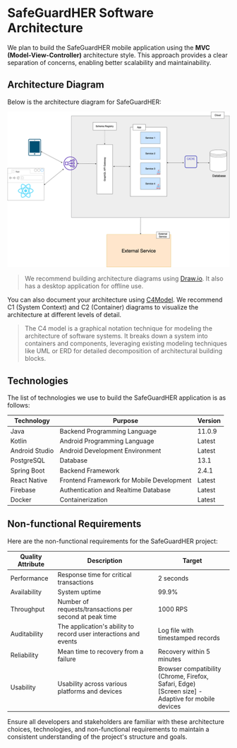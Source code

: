 # SafeGuardHER Software Architecture

We plan to build the SafeGuardHER mobile application using the **MVC (Model-View-Controller)** architecture style. This approach provides a clear separation of concerns, enabling better scalability and maintainability.

## Architecture Diagram

Below is the architecture diagram for SafeGuardHER:

![](architecture.png)

> We recommend building architecture diagrams using [Draw.io](https://app.diagrams.net/). It also has a desktop application for offline use.

You can also document your architecture using [C4Model](https://c4model.com/). We recommend C1 (System Context) and C2 (Container) diagrams to visualize the architecture at different levels of detail.

> The C4 model is a graphical notation technique for modeling the architecture of software systems. It breaks down a system into containers and components, leveraging existing modeling techniques like UML or ERD for detailed decomposition of architectural building blocks.

## Technologies

The list of technologies we use to build the SafeGuardHER application is as follows:

| Technology          | Purpose                                  | Version |
| -------------------|------------------------------------------|---------|
| Java               | Backend Programming Language              | 11.0.9  |
| Kotlin             | Android Programming Language              | Latest  |
| Android Studio     | Android Development Environment           | Latest  |
| PostgreSQL         | Database                                   | 13.1    |
| Spring Boot        | Backend Framework                          | 2.4.1   |
| React Native       | Frontend Framework for Mobile Development | Latest  |
| Firebase           | Authentication and Realtime Database       | Latest  |
| Docker             | Containerization                            | Latest  |

## Non-functional Requirements

Here are the non-functional requirements for the SafeGuardHER project:

| Quality Attribute | Description                                                        | Target                                                             |
|------------------|--------------------------------------------------------------------|--------------------------------------------------------------------|
| Performance      | Response time for critical transactions                             | 2 seconds                                                          |
| Availability     | System uptime                                                       | 99.9%                                                               |
| Throughput       | Number of requests/transactions per second at peak time             | 1000 RPS                                                            |
| Auditability     | The application's ability to record user interactions and events   | Log file with timestamped records                                    |
| Reliability      | Mean time to recovery from a failure                                | Recovery within 5 minutes                                            |
| Usability        | Usability across various platforms and devices                      | Browser compatibility (Chrome, Firefox, Safari, Edge) <br /> [Screen size] - Adaptive for mobile devices |

Ensure all developers and stakeholders are familiar with these architecture choices, technologies, and non-functional requirements to maintain a consistent understanding of the project's structure and goals.
